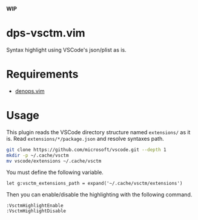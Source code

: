 **WIP**

# dps-vsctm.vim

Syntax highlight using VSCode's json/plist as is.

# Requirements

- [denops.vim](https://github.com/vim-denops/denops.vim)

# Usage

This plugin reads the VSCode directory structure named `extensions/` as it is.
Read `extensions/*/package.json` and resolve syntaxes path.

```sh
git clone https://github.com/microsoft/vscode.git --depth 1
mkdir -p ~/.cache/vsctm
mv vscode/extensions ~/.cache/vsctm
```

You must define the following variable.

```vim
let g:vsctm_extensions_path = expand('~/.cache/vsctm/extensions')
```

Then you can enable/disable the highlighting with the following command.

```vim
:VsctmHighlightEnable
:VsctmHighlightDisable
```
